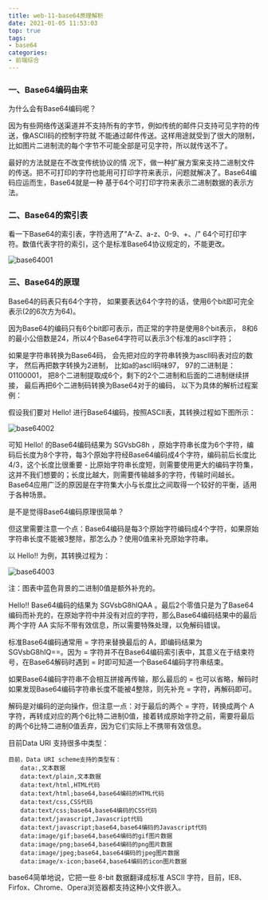 ```yaml
---
title: web-11-base64原理解析
date: 2021-01-05 11:53:03
top: true
tags:
- base64
categories:
- 前端综合
---
```

### 一、Base64编码由来

为什么会有Base64编码呢？

因为有些网络传送渠道并不支持所有的字节，例如传统的邮件只支持可见字符的传送，像ASCII码的控制字符就 不能通过邮件传送。这样用途就受到了很大的限制，比如图片二进制流的每个字节不可能全部是可见字符，所以就传送不了。

最好的方法就是在不改变传统协议的情 况下，做一种扩展方案来支持二进制文件的传送。把不可打印的字符也能用可打印字符来表示，问题就解决了。Base64编码应运而生，Base64就是一种 基于64个可打印字符来表示二进制数据的表示方法。

### 二、Base64的索引表

看一下Base64的索引表，字符选用了"A-Z、a-z、0-9、+、/" 64个可打印字符。数值代表字符的索引，这个是标准Base64协议规定的，不能更改。

![base64001](http://alivnram-test.oss-cn-beijing.aliyuncs.com/alivnblog/base64001.jpg)

### 三、Base64的原理

Base64的码表只有64个字符， 如果要表达64个字符的话，使用6个bit即可完全表示(2的6次方为64)。

因为Base64的编码只有6个bit即可表示，而正常的字符是使用8个bit表示， 8和6的最小公倍数是24，所以4个Base64字符可以表示3个标准的ascll字符；

如果是字符串转换为Base64码， 会先把对应的字符串转换为ascll码表对应的数字， 然后再把数字转换为2进制， 比如a的ascll码味97， 97的二进制是：01100001， 把8个二进制提取成6个，剩下的2个二进制和后面的二进制继续拼接， 最后再把6个二进制码转换为Base64对于的编码， 以下为具体的解析过程案例：

假设我们要对 Hello! 进行Base64编码，按照ASCII表，其转换过程如下图所示：

![base64002](http://alivnram-test.oss-cn-beijing.aliyuncs.com/alivnblog/base64002.jpg)

可知 Hello! 的Base64编码结果为 SGVsbG8h ，原始字符串长度为6个字符，编码后长度为8个字符，每3个原始字符经Base64编码成4个字符，编码前后长度比4/3，这个长度比很重要 - 比原始字符串长度短，则需要使用更大的编码字符集，这并不我们想要的；长度比越大，则需要传输越多的字符，传输时间越长。Base64应用广泛的原因是在字符集大小与长度比之间取得一个较好的平衡，适用于各种场景。

是不是觉得Base64编码原理很简单？

但这里需要注意一个点：Base64编码是每3个原始字符编码成4个字符，如果原始字符串长度不能被3整除，那怎么办？使用0值来补充原始字符串。

以 Hello!! 为例，其转换过程为：

![base64003](http://alivnram-test.oss-cn-beijing.aliyuncs.com/alivnblog/base64003.jpg)

注：图表中蓝色背景的二进制0值是额外补充的。

Hello!! Base64编码的结果为 SGVsbG8hIQAA 。最后2个零值只是为了Base64编码而补充的，在原始字符中并没有对应的字符，那么Base64编码结果中的最后两个字符 AA 实际不带有效信息，所以需要特殊处理，以免解码错误。

标准Base64编码通常用 = 字符来替换最后的 A，即编码结果为 SGVsbG8hIQ==。因为 = 字符并不在Base64编码索引表中，其意义在于结束符号，在Base64解码时遇到 = 时即可知道一个Base64编码字符串结束。

如果Base64编码字符串不会相互拼接再传输，那么最后的 = 也可以省略，解码时如果发现Base64编码字符串长度不能被4整除，则先补充 = 字符，再解码即可。

解码是对编码的逆向操作，但注意一点：对于最后的两个 = 字符，转换成两个 A 字符，再转成对应的两个6比特二进制0值，接着转成原始字符之前，需要将最后的两个6比特二进制0值丢弃，因为它们实际上不携带有效信息。

目前Data URI 支持很多中类型：

```
目前，Data URI scheme支持的类型有：
　　data:,文本数据
　　data:text/plain,文本数据
　　data:text/html,HTML代码
　　data:text/html;base64,base64编码的HTML代码
　　data:text/css,CSS代码
　　data:text/css;base64,base64编码的CSS代码
　　data:text/javascript,Javascript代码
　　data:text/javascript;base64,base64编码的Javascript代码
　　data:image/gif;base64,base64编码的gif图片数据
　　data:image/png;base64,base64编码的png图片数据
　　data:image/jpeg;base64,base64编码的jpeg图片数据
　　data:image/x-icon;base64,base64编码的icon图片数据
```

base64简单地说，它把一些 8-bit 数据翻译成标准 ASCII 字符，目前，IE8、Firfox、Chrome、Opera浏览器都支持这种小文件嵌入。

